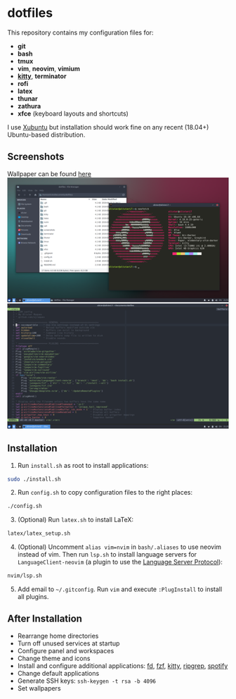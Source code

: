 # dotfiles

This repository contains my configuration files for:
- **git**
- **bash**
- **tmux**
- **vim**, **neovim**, **vimium**
- [**kitty**](https://github.com/kovidgoyal/kitty), **terminator**
- **rofi**
- **latex**
- **thunar**
- **zathura**
- **xfce** (keyboard layouts and shortcuts)

I use [Xubuntu](https://xubuntu.org/) but installation should work fine on any recent (18.04+) Ubuntu-based distribution.


## Screenshots
Wallpaper can be found [here](./screenshots/wallpaper.png)
![Kitty and Thunar](./screenshots/shell.png)
![Vim](./screenshots/vim.png)


## Installation
1. Run `install.sh` as root to install applications:
```sh
sudo ./install.sh
```
2. Run `config.sh` to copy configuration files to the right places:
```sh
./config.sh
```
3. (Optional) Run `latex.sh` to install LaTeX:
```sh
latex/latex_setup.sh
```
4. (Optional) Uncomment `alias vim=nvim` in `bash/.aliases` to use neovim instead of vim. Then run `lsp.sh` to install language servers for `LanguageClient-neovim` (a plugin to use the [Language Server Protocol](https://langserver.org)):
```sh
nvim/lsp.sh
```
5. Add email to `~/.gitconfig`. Run `vim` and execute `:PlugInstall` to install all plugins.


## After Installation
- Rearrange home directories
- Turn off unused services at startup
- Configure panel and workspaces
- Change theme and icons
- Install and configure additional applications: [fd](https://github.com/sharkdp/fd), [fzf](https://github.com/junegunn/fzf), [kitty](https://github.com/kovidgoyal/kitty), [ripgrep](https://github.com/BurntSushi/ripgrep), [spotify](https://www.spotify.com/uk/download/linux/)
- Change default applications
- Generate SSH keys: `ssh-keygen -t rsa -b 4096`
- Set wallpapers
